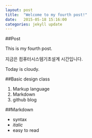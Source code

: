 ```yaml
---
layout: post
title:  "Welcome to my fourth post!"
date:   2015-05-18 15:16:00
categories: jekyll update
---
```


##Post

This is my fourth post.

지금은 컴퓨터시스템기초설계 시간입니다.

Today is cloudy.

##Basic design class
1. Markup language
2. Markdown
3. github blog

##Markdown 
- syntax
- *italic*
- easy to read

